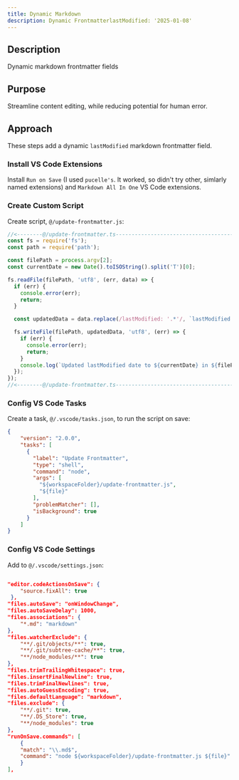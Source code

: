 ```yaml
---
title: Dynamic Markdown
description: Dynamic FrontmatterlastModified: '2025-01-08'
---
```


## Description

Dynamic markdown frontmatter fields

## Purpose

Streamline content editing, while reducing potential for human error.

## Approach

These steps add a dynamic `lastModified` markdown frontmatter field.

### Install VS Code Extensions

Install `Run on Save` (I used `pucelle's`.  It worked, so didn't try other, simlarly named extensions) and  `Markdown All In One` VS Code extensions.

### Create Custom Script

Create script, `@/update-frontmatter.js`:

```ts
//<--------@/update-frontmatter.ts--------------------------------------------->
const fs = require('fs');
const path = require('path');

const filePath = process.argv[2];
const currentDate = new Date().toISOString().split('T')[0];

fs.readFile(filePath, 'utf8', (err, data) => {
  if (err) {
    console.error(err);
    return;
  }

  const updatedData = data.replace(/lastModified: '.*'/, `lastModified: '${currentDate}'`);

  fs.writeFile(filePath, updatedData, 'utf8', (err) => {
    if (err) {
      console.error(err);
      return;
    }
    console.log(`Updated lastModified date to ${currentDate} in ${filePath}`);
  });
});
//<--------@/update-frontmatter.ts--------------------------------------------->
```

### Config VS Code Tasks

Create a task, `@/.vscode/tasks.json`, to run the script on save:

```json
{
    "version": "2.0.0",
    "tasks": [
      {
        "label": "Update Frontmatter",
        "type": "shell",
        "command": "node",
        "args": [
          "${workspaceFolder}/update-frontmatter.js",
          "${file}"
        ],
        "problemMatcher": [],
        "isBackground": true
      }
    ]
}
```

### Config VS Code Settings

Add to `@/.vscode/settings.json`:

```json

"editor.codeActionsOnSave": {
    "source.fixAll": true
 },
"files.autoSave": "onWindowChange",
"files.autoSaveDelay": 1000,
"files.associations": {
	"*.md": "markdown"
},
"files.watcherExclude": {
    "**/.git/objects/**": true,
    "**/.git/subtree-cache/**": true,
    "**/node_modules/**": true
},
"files.trimTrailingWhitespace": true,
"files.insertFinalNewline": true,
"files.trimFinalNewlines": true,
"files.autoGuessEncoding": true,
"files.defaultLanguage": "markdown",
"files.exclude": {
    "**/.git": true,
    "**/.DS_Store": true,
    "**/node_modules": true
},
"runOnSave.commands": [
    {
    "match": "\\.md$",
    "command": "node ${workspaceFolder}/update-frontmatter.js ${file}"
    }
],
```
